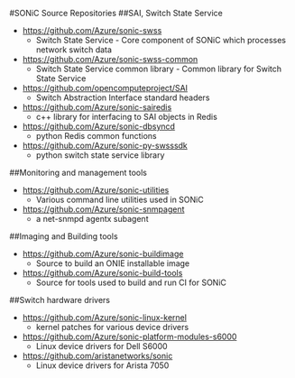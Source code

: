 #SONiC Source Repositories
##SAI, Switch State Service
- https://github.com/Azure/sonic-swss
	- Switch State Service - Core component of SONiC which processes network switch data    
- https://github.com/Azure/sonic-swss-common
	- Switch State Service common library - Common library for Switch State Service
- https://github.com/opencomputeproject/SAI
	- Switch Abstraction Interface standard headers
- https://github.com/Azure/sonic-sairedis
	- c++ library for interfacing to SAI objects in Redis 
- https://github.com/Azure/sonic-dbsyncd
	- python Redis common functions
- https://github.com/Azure/sonic-py-swsssdk
	- python switch state service library

##Monitoring and management tools 
- https://github.com/Azure/sonic-utilities
	- Various command line utilities used in SONiC
- https://github.com/Azure/sonic-snmpagent
	- a net-snmpd agentx subagent 

##Imaging and Building tools
- https://github.com/Azure/sonic-buildimage
	- Source to build an ONIE installable image 
- https://github.com/Azure/sonic-build-tools
	- Source for tools used to build and run CI for SONiC

##Switch hardware drivers
- https://github.com/Azure/sonic-linux-kernel
	- kernel patches for various device drivers
- https://github.com/Azure/sonic-platform-modules-s6000
	- Linux device drivers for Dell S6000
- https://github.com/aristanetworks/sonic
	- Linux device drivers for Arista 7050
